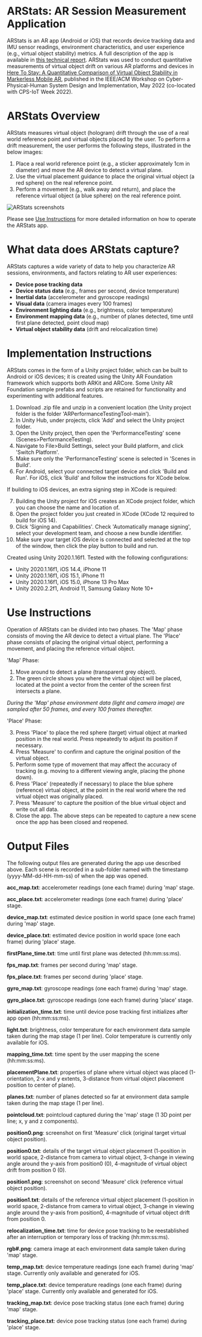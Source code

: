 # ARStats: AR Session Measurement Application

ARStats is an AR app (Android or iOS) that records device tracking data and IMU sensor readings, environment characteristics, and user experience (e.g., virtual object stability) metrics. A full description of the app is available in [this technical report](https://arxiv.org/abs/2109.14757). ARStats was used to conduct quantitative measurements of virtual object drift on various AR platforms and devices in [Here To Stay: A Quantitative Comparison of Virtual Object Stability in Markerless Mobile AR](https://maria.gorlatova.com/wp-content/uploads/2022/03/HereToStay_CR.pdf), published in the IEEE/ACM Workshop on Cyber-Physical-Human System Design and Implementation, May 2022 (co-located with CPS-IoT Week 2022).

# ARStats Overview

ARStats measures virtual object (hologram) drift through the use of a real world reference point and virtual objects placed by the user. To perform a drift measurement, the user performs the following steps, illustrated in the below images: 

1) Place a real world reference point (e.g., a sticker approximately 1cm in diameter) and move the AR device to detect a virtual plane.
2) Use the virtual placement guidance to place the original virtual object (a red sphere) on the real reference point.
3) Perform a movement (e.g., walk away and return), and place the reference virtual object (a blue sphere) on the real reference point.

![ARStats screenshots](https://github.com/timscargill/ARStats/blob/main/ARStats.png?raw=true)

Please see [Use Instructions](#use-instructions) for more detailed information on how to operate the ARStats app.

# What data does ARStats capture?

ARStats captures a wide variety of data to help you characterize AR sessions, environments, and factors relating to AR user experiences:

  - **Device pose tracking data**
  - **Device status data** (e.g., frames per second, device temperature)
  - **Inertial data** (accelerometer and gyroscope readings)
  - **Visual data** (camera images every 100 frames)
  - **Environment lighting data** (e.g., brightness, color temperature)
  - **Environment mapping data** (e.g., number of planes detected, time until first plane detected, point cloud map)
  - **Virtual object stability data** (drift and relocalization time)


# Implementation Instructions

ARStats comes in the form of a Unity project folder, which can be built to Android or iOS devices; it is created using the Unity AR Foundation framework which supports both ARKit and ARCore. Some Unity AR Foundation sample prefabs and scripts are retained for functionality and experimenting with additional features.

1) Download .zip file and unzip in a convenient location (the Unity project folder is the folder 'ARPerformanceTestingTool-main'). 
2) In Unity Hub, under projects, click 'Add' and select the Unity project folder.
3) Open the Unity project, then open the 'PerformanceTesting' scene (Scenes>PerformanceTesting).
4) Navigate to File>Build Settings, select your Build platform, and click 'Switch Platform'.
5) Make sure only the 'PerformanceTesting' scene is selected in 'Scenes in Build'.
6) For Android, select your connected target device and click 'Build and Run'. For iOS, click 'Build' and follow the instructions for XCode below.

If building to iOS devices, an extra signing step in XCode is required:

7) Building the Unity project for iOS creates an XCode project folder, which you can choose the name and location of.
8) Open the project folder you just created in XCode (XCode 12 required to build for iOS 14).
9) Click 'Signing and Capabilities'. Check 'Automatically manage signing', select your development team, and choose a new bundle identifier.
10) Make sure your target iOS device is connected and selected at the top of the window, then click the play button to build and run.

Created using Unity 2020.1.16f1. Tested with the following configurations:
  - Unity 2020.1.16f1, iOS 14.4, iPhone 11
  - Unity 2020.1.16f1, iOS 15.1, iPhone 11
  - Unity 2020.1.16f1, iOS 15.0, iPhone 13 Pro Max
  - Unity 2020.2.2f1, Android 11, Samsung Galaxy Note 10+    

# Use Instructions

Operation of ARStats can be divided into two phases. The 'Map' phase consists of moving the AR device to detect a virtual plane. The 'Place' phase consists of placing the original virtual object, performing a movement, and placing the reference virtual object.

'Map' Phase:
1) Move around to detect a plane (transparent grey object). 
2) The green circle shows you where the virtual object will be placed, located at the point a vector from the center of the screen first intersects a plane.

*During the 'Map' phase environment data (light and camera image) are sampled after 50 frames, and every 100 frames thereafter.*

'Place' Phase:

3) Press 'Place' to place the red sphere (target) virtual object at marked position in the real world. Press repeatedly to adjust its position if necessary. 
4) Press 'Measure' to confirm and capture the original position of the virtual object.
5) Perform some type of movement that may affect the accuracy of tracking (e.g. moving to a different viewing angle, placing the phone down).
6) Press 'Place' (repeatedly if necessary) to place the blue sphere (reference) virtual object, at the point in the real world where the red virtual object was originally placed.
7) Press 'Measure' to capture the position of the blue virtual object and write out all data.
8) Close the app. The above steps can be repeated to capture a new scene once the app has been closed and reopened.

# Output Files

The following output files are generated during the app use described above. Each scene is recorded in a sub-folder named with the timestamp (yyyy-MM-dd-HH-mm-ss) of when the app was opened.

**acc_map.txt**: accelerometer readings (one each frame) during 'map' stage.

**acc_place.txt**: accelerometer readings (one each frame) during 'place' stage.

**device_map.txt**: estimated device position in world space (one each frame) during 'map' stage.

**device_place.txt**: estimated device position in world space (one each frame) during 'place' stage.

**firstPlane_time.txt**: time until first plane was detected (hh:mm:ss:ms).

**fps_map.txt**: frames per second during 'map' stage.

**fps_place.txt**: frames per second during 'place' stage.

**gyro_map.txt**: gyroscope readings (one each frame) during 'map' stage.

**gyro_place.txt**: gyroscope readings (one each frame) during 'place' stage.

**initialization_time.txt**: time until device pose tracking first initializes after app open (hh:mm:ss:ms).

**light.txt**: brightness, color temperature for each environment data sample taken during the map stage (1 per line). Color temperature is currently only available for iOS.

**mapping_time.txt**: time spent by the user mapping the scene (hh:mm:ss:ms).

**placementPlane.txt**: properties of plane where virtual object was placed (1-orientation, 2-x and y extents, 3-distance from virtual object placement position to center of plane).

**planes.txt**: number of planes detected so far at environment data sample taken during the map stage (1 per line).

**pointcloud.txt**: pointcloud captured during the 'map' stage (1 3D point per line; x, y and z components).

**position0.png**: screenshot on first 'Measure' click (original target virtual object position).

**position0.txt**: details of the target virtual object placement (1-position in world space, 2-distance from camera to virtual object, 3-change in viewing angle around the y-axis from position0 (0), 4-magnitude of virtual object drift from position 0 (0).

**position1.png**: screenshot on second 'Measure' click (reference virtual object position).

**position1.txt**: details of the reference virtual object placement (1-position in world space, 2-distance from camera to virtual object, 3-change in viewing angle around the y-axis from position0, 4-magnitude of virtual object drift from position 0.

**relocalization_time.txt**: time for device pose tracking to be reestablished after an interruption or temporary loss of tracking (hh:mm:ss:ms).

**rgb#.png**: camera image at each environment data sample taken during 'map' stage.

**temp_map.txt**: device temperature readings (one each frame) during 'map' stage. Currently only available and generated for iOS.

**temp_place.txt**: device temperature readings (one each frame) during 'place' stage. Currently only available and generated for iOS.

**tracking_map.txt**: device pose tracking status (one each frame) during 'map' stage.

**tracking_place.txt**: device pose tracking status (one each frame) during 'place' stage.
